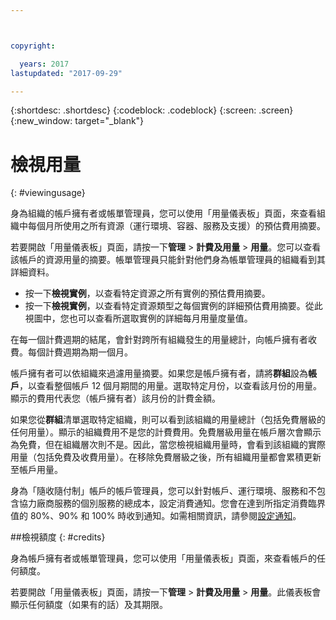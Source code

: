 ```yaml
---



copyright:

  years: 2017
lastupdated: "2017-09-29"

---
```


{:shortdesc: .shortdesc}
{:codeblock: .codeblock}
{:screen: .screen}
{:new_window: target="_blank"}

# 檢視用量
{: #viewingusage}

身為組織的帳戶擁有者或帳單管理員，您可以使用「用量儀表板」頁面，來查看組織中每個月所使用之所有資源（運行環境、容器、服務及支援）的預估費用摘要。 

若要開啟「用量儀表板」頁面，請按一下**管理** &gt; **計費及用量** &gt; **用量**。您可以查看該帳戶的資源用量的摘要。帳單管理員只能針對他們身為帳單管理員的組織看到其詳細資料。

   * 按一下**檢視實例**，以查看特定資源之所有實例的預估費用摘要。 
   * 按一下**檢視實例**，以查看特定資源類型之每個實例的詳細預估費用摘要。從此視圖中，您也可以查看所選取實例的詳細每月用量度量值。 

在每一個計費週期的結尾，會針對跨所有組織發生的用量總計，向帳戶擁有者收費。每個計費週期為期一個月。

帳戶擁有者可以依組織來過濾用量摘要。如果您是帳戶擁有者，請將**群組**設為**帳戶**，以查看整個帳戶 12 個月期間的用量。選取特定月份，以查看該月份的用量。顯示的費用代表您（帳戶擁有者）該月份的計費金額。

如果您從**群組**清單選取特定組織，則可以看到該組織的用量總計（包括免費層級的任何用量）。顯示的組織費用不是您的計費費用。免費層級用量在帳戶層次會顯示為免費，但在組織層次則不是。因此，當您檢視組織用量時，會看到該組織的實際用量（包括免費及收費用量）。在移除免費層級之後，所有組織用量都會累積更新至帳戶用量。

身為「隨收隨付制」帳戶的帳戶管理員，您可以針對帳戶、運行環境、服務和不包含協力廠商服務的個別服務的總成本，設定消費通知。您會在達到所指定消費臨界值的 80%、90% 和 100% 時收到通知。如需相關資訊，請參閱[設定通知](/docs/admin/notifications.html#setting-notifications)。

##檢視額度
{: #credits}

身為帳戶擁有者或帳單管理員，您可以使用「用量儀表板」頁面，來查看帳戶的任何額度。

若要開啟「用量儀表板」頁面，請按一下**管理** &gt; **計費及用量** &gt; **用量**。此儀表板會顯示任何額度（如果有的話）及其期限。
